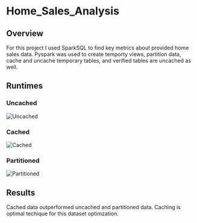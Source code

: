 # Home_Sales_Analysis

## Overview

For this project I used SparkSQL to find key metrics about provided home sales data. Pyspark was used to create temporty views, partition data, cache and uncache temporary tables, and verified tables are uncached as well.

## Runtimes

### Uncached

![Uncached](https://github.com/pjgill010/Home_Sales_Analysis/assets/118948437/658017f8-d7e7-4ace-9036-c4bb212f6392)

### Cached

![Cached](https://github.com/pjgill010/Home_Sales_Analysis/assets/118948437/d4f71cf1-45bc-4296-8cdc-fb2cf185be85)

### Partitioned

![Partitioned](https://github.com/pjgill010/Home_Sales_Analysis/assets/118948437/f569de17-2e18-4d0f-9588-173d14d6f065)

## Results

Cached data outperformed uncached and partitioned data. Caching is optimal techique for this dataset optimzation. 


